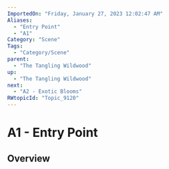 ```yaml
---
ImportedOn: "Friday, January 27, 2023 12:02:47 AM"
Aliases:
  - "Entry Point"
  - "A1"
Category: "Scene"
Tags:
  - "Category/Scene"
parent:
  - "The Tangling Wildwood"
up:
  - "The Tangling Wildwood"
next:
  - "A2 - Exotic Blooms"
RWtopicId: "Topic_9120"
---
```

# A1 - Entry Point
## Overview
